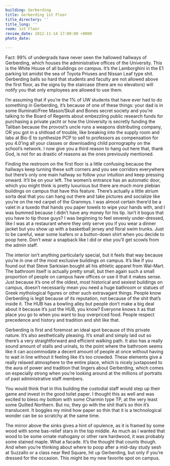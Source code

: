 ```yaml
---
building: Gerberding
title: Gerberding 1st Floor
title_directory: ''
title_long: ''
room: 1st Floor
review_date: 2012-11-14 17:00:00 +0000
photo_date: 

---
```

Fact: 99% of undergrads have never seen the hallowed hallways of Gerberding, which houses the administrative offices of the University. This is the White House of all buildings on campus. It’s the Lamborghini in the E1 parking lot amidst the sea of Toyota Priuses and Nissan Leaf type shit. Gerberding balls so hard that students and faculty are not allowed above the first floor, as the signs by the staircase (there are no elevators) will notify you that only employees are allowed to use them.

I’m assuming that if you’re the 1% of UW students that have ever had to do something in Gerberding, it’s because of one of these things: your dad is in some Illuminati/Free Mason/Skull and Bones secret society and you’re talking to the Board of Regents about embezzling public research funds for purchasing a private yacht or how the University is secretly funding the Taliban because the provost’s uncle runs a weapons distributing company, OR you got in a shitload of trouble, like breaking into the supply room and labs at Bio-E to synthesize PCP to sell to professors as compensation for you 4.0’ing all your classes or downloading child pornography on the school’s network. I now give you a third reason to hang out here that, thank God, is not for as drastic of reasons as the ones previously mentioned.

Finding the restroom on the first floor is a little confusing because the hallways keep turning these soft corners and you see corridors everywhere but there’s only one main hallway so follow your intuition and keep pressing onward. It’ll be on your left. The women’s entrance has an automatic door, which you might think is pretty luxurious but there are much more plebian buildings on campus that have this feature. There’s actually a little atrium sorta deal that you can hang out there and take pictures and socialize like you’re on the red carpet of the Grammys. I was almost certain there’d be a valet in a tuxedo that hands you paper towels to wipe your hands with, and I was bummed because I didn’t have any money for his tip. Isn’t it bogus that you have to tip those guys? I was beginning to feel severely under-dressed, like I was at a restaurant where they only serve you if you wear a dinner jacket but you show up with a basketball jersey and floral swim trunks. Just to be careful, wear some loafers or a button-down shirt when you decide to poop here. Don’t wear a snapback like I did or else you’ll get scowls from the admin staff.

The interior isn’t anything particularly special, but it feels that way because you’re in one of the most exclusive buildings on campus. It’s like if you found out that Steve Sarkisian bought all his athletic apparel from Wal-Mart. The bathroom itself is actually pretty small, but then again such a small proportion of people on campus have offices or use it that it makes sense. Just because it’s one of the oldest, most historical and sexiest buildings on campus, doesn’t necessarily mean you need a huge bathroom or statues of Greek mythological figures or other such extravagant things. People know Gerberding is legit because of its reputation, not because of the shit that’s inside it. The HUB has a bowling alley but people don’t make a big deal about it because it’s just the HUB, you know? Everyone knows it as that place you go to when you want to buy overpriced food. People respect precedence and history and tradition and shit like that.

Gerberding is first and foremost an ideal spot because of this private nature. It’s also aesthetically pleasing. It’s small and simply laid out so there’s a very straightforward and efficient walking path. It also has a really sound amount of stalls and urinals, to the point where the bathroom seems like it can accommodate a decent amount of people at once without having to wait in line without it feeling like it’s too crowded. These elements give a really relaxed atmosphere to the entire place, which is nicely juxtaposed to the aura of power and tradition that lingers about Gerberding, which comes on especially strong when you’re looking around at the millions of portraits of past administrative staff members.

You would think that in this building the custodial staff would step up their game and invest in the good toilet paper. I thought this as well and was excited to bless my bottom with some Charmin type TP, at the very least some Quilted Northern. But no, they go with the shit that’s so thin it’s translucent. It boggles my mind how paper so thin that it is a technological wonder can be so scratchy at the same time.

The mirror above the sinks gives a hint of opulence, as it is framed by some wood with some bas-relief stars in the top middle. As much as I wanted that wood to be some ornate mahogany or other rare hardwood, it was probably some stained maple. What a facade. It’s the thought that counts though. And when you’re thinking about where to poop after a mid-day study sesh at Suzzallo or a class near Red Square, hit up Gerberding, but only if you’re dressed for the occasion. This might be my new favorite spot on campus.